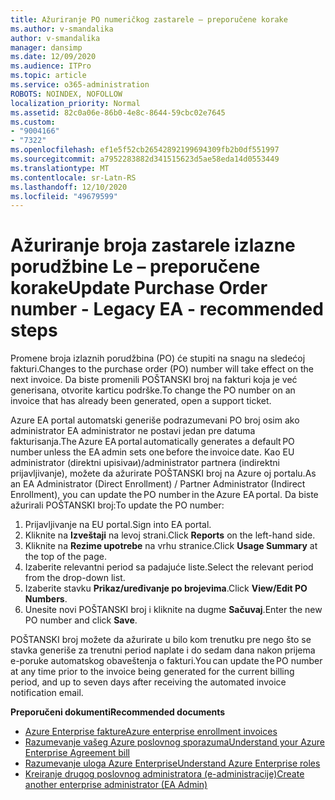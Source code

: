 ```yaml
---
title: Ažuriranje PO numeričkog zastarele – preporučene korake
ms.author: v-smandalika
author: v-smandalika
manager: dansimp
ms.date: 12/09/2020
ms.audience: ITPro
ms.topic: article
ms.service: o365-administration
ROBOTS: NOINDEX, NOFOLLOW
localization_priority: Normal
ms.assetid: 82c0a06e-86b0-4e8c-8644-59cbc02e7645
ms.custom:
- "9004166"
- "7322"
ms.openlocfilehash: ef1e5f52cb26542892199694309fb2b0df551997
ms.sourcegitcommit: a7952283882d341515623d5ae58eda14d0553449
ms.translationtype: MT
ms.contentlocale: sr-Latn-RS
ms.lasthandoff: 12/10/2020
ms.locfileid: "49679599"
---
```

# <a name="update-purchase-order-number---legacy-ea---recommended-steps"></a><span data-ttu-id="cb9ee-102">Ažuriranje broja zastarele izlazne porudžbine Le – preporučene korake</span><span class="sxs-lookup"><span data-stu-id="cb9ee-102">Update Purchase Order number - Legacy EA - recommended steps</span></span>

<span data-ttu-id="cb9ee-103">Promene broja izlaznih porudžbina (PO) će stupiti na snagu na sledećoj fakturi.</span><span class="sxs-lookup"><span data-stu-id="cb9ee-103">Changes to the purchase order (PO) number will take effect on the next invoice.</span></span> <span data-ttu-id="cb9ee-104">Da biste promenili POŠTANSKI broj na fakturi koja je već generisana, otvorite karticu podrške.</span><span class="sxs-lookup"><span data-stu-id="cb9ee-104">To change the PO number on an invoice that has already been generated, open a support ticket.</span></span> 

<span data-ttu-id="cb9ee-105">Azure EA portal automatski generiše podrazumevani PO broj osim ako administrator EA administrator ne postavi jedan pre datuma fakturisanja.</span><span class="sxs-lookup"><span data-stu-id="cb9ee-105">The Azure EA portal automatically generates a default PO number unless the EA admin sets one before the invoice date.</span></span> <span data-ttu-id="cb9ee-106">Kao EU administrator (direktni upisivaи)/administrator partnera (indirektni prijavljivanje), možete da ažurirate POŠTANSKI broj na Azure oj portalu.</span><span class="sxs-lookup"><span data-stu-id="cb9ee-106">As an EA Administrator (Direct Enrollment) / Partner Administrator (Indirect Enrollment), you can update the PO number in the Azure EA portal.</span></span> <span data-ttu-id="cb9ee-107">Da biste ažurirali POŠTANSKI broj:</span><span class="sxs-lookup"><span data-stu-id="cb9ee-107">To update the PO number:</span></span>

1. <span data-ttu-id="cb9ee-108">Prijavljivanje na EU portal.</span><span class="sxs-lookup"><span data-stu-id="cb9ee-108">Sign into EA portal.</span></span>
2. <span data-ttu-id="cb9ee-109">Kliknite na **Izveštaji** na levoj strani.</span><span class="sxs-lookup"><span data-stu-id="cb9ee-109">Click **Reports** on the left-hand side.</span></span>
3. <span data-ttu-id="cb9ee-110">Kliknite na **Rezime upotrebe** na vrhu stranice.</span><span class="sxs-lookup"><span data-stu-id="cb9ee-110">Click **Usage Summary** at the top of the page.</span></span>
4. <span data-ttu-id="cb9ee-111">Izaberite relevantni period sa padajuće liste.</span><span class="sxs-lookup"><span data-stu-id="cb9ee-111">Select the relevant period from the drop-down list.</span></span>
5. <span data-ttu-id="cb9ee-112">Izaberite stavku **Prikaz/uređivanje po brojevima**.</span><span class="sxs-lookup"><span data-stu-id="cb9ee-112">Click **View/Edit PO Numbers**.</span></span>
6. <span data-ttu-id="cb9ee-113">Unesite novi POŠTANSKI broj i kliknite na dugme **Sačuvaj**.</span><span class="sxs-lookup"><span data-stu-id="cb9ee-113">Enter the new PO number and click **Save**.</span></span>

<span data-ttu-id="cb9ee-114">POŠTANSKI broj možete da ažurirate u bilo kom trenutku pre nego što se stavka generiše za trenutni period naplate i do sedam dana nakon prijema e-poruke automatskog obaveštenja o fakturi.</span><span class="sxs-lookup"><span data-stu-id="cb9ee-114">You can update the PO number at any time prior to the invoice being generated for the current billing period, and up to seven days after receiving the automated invoice notification email.</span></span> 

<span data-ttu-id="cb9ee-115">**Preporučeni dokumenti**</span><span class="sxs-lookup"><span data-stu-id="cb9ee-115">**Recommended documents**</span></span>

- [<span data-ttu-id="cb9ee-116">Azure Enterprise fakture</span><span class="sxs-lookup"><span data-stu-id="cb9ee-116">Azure enterprise enrollment invoices</span></span>](https://docs.microsoft.com/azure/cost-management-billing/manage/ea-portal-enrollment-invoices) 
- [<span data-ttu-id="cb9ee-117">Razumevanje vašeg Azure poslovnog sporazuma</span><span class="sxs-lookup"><span data-stu-id="cb9ee-117">Understand your Azure Enterprise Agreement bill</span></span>](https://docs.microsoft.com/azure/cost-management-billing/understand/review-enterprise-agreement-bill)  
- [<span data-ttu-id="cb9ee-118">Razumevanje uloga Azure Enterprise</span><span class="sxs-lookup"><span data-stu-id="cb9ee-118">Understand Azure Enterprise roles</span></span>](https://docs.microsoft.com/azure/cost-management-billing/manage/understand-ea-roles#add-a-new-enterprise-administrator) 
- [<span data-ttu-id="cb9ee-119">Kreiranje drugog poslovnog administratora (e-administracije)</span><span class="sxs-lookup"><span data-stu-id="cb9ee-119">Create another enterprise administrator (EA Admin)</span></span>](https://docs.microsoft.com/azure/cost-management-billing/manage/ea-portal-administration#create-another-enterprise-administrator)
